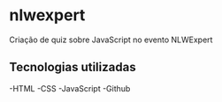 # nlwexpert
Criação de quiz sobre JavaScript no evento NLWExpert

## Tecnologias utilizadas

-HTML
-CSS
-JavaScript
-Github
